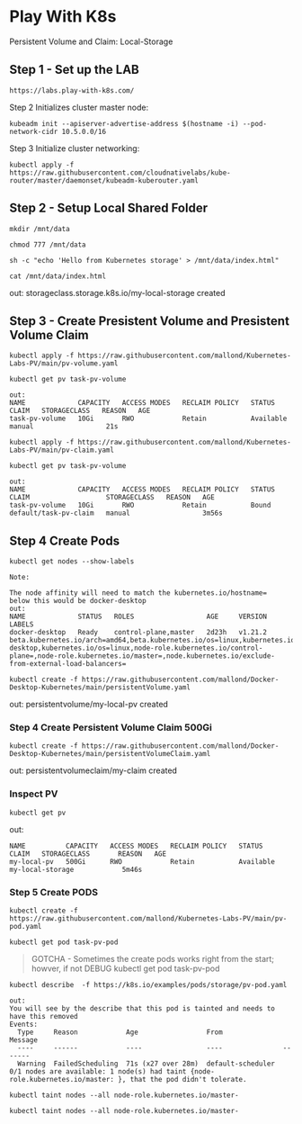 # Play With K8s 
Persistent Volume and Claim: Local-Storage

## Step 1 - Set up the LAB 
```
https://labs.play-with-k8s.com/
```
Step 2 Initializes cluster master node:
```
kubeadm init --apiserver-advertise-address $(hostname -i) --pod-network-cidr 10.5.0.0/16
```
Step 3 Initialize cluster networking:
```
kubectl apply -f https://raw.githubusercontent.com/cloudnativelabs/kube-router/master/daemonset/kubeadm-kuberouter.yaml
```



## Step 2 - Setup Local Shared Folder
```
mkdir /mnt/data
```  
```
chmod 777 /mnt/data
```
```
sh -c "echo 'Hello from Kubernetes storage' > /mnt/data/index.html"
```
```
cat /mnt/data/index.html
```
out: storageclass.storage.k8s.io/my-local-storage created

## Step 3 - Create Presistent Volume and Presistent Volume Claim
```
kubectl apply -f https://raw.githubusercontent.com/mallond/Kubernetes-Labs-PV/main/pv-volume.yaml
```
```
kubectl get pv task-pv-volume
```
```
out:
NAME             CAPACITY   ACCESS MODES   RECLAIM POLICY   STATUS      CLAIM   STORAGECLASS   REASON   AGE
task-pv-volume   10Gi       RWO            Retain           Available           manual                  21s
```

```
kubectl apply -f https://raw.githubusercontent.com/mallond/Kubernetes-Labs-PV/main/pv-claim.yaml
```
```
kubectl get pv task-pv-volume
```
```
out:
NAME             CAPACITY   ACCESS MODES   RECLAIM POLICY   STATUS   CLAIM                   STORAGECLASS   REASON   AGE
task-pv-volume   10Gi       RWO            Retain           Bound    default/task-pv-claim   manual                  3m56s
```


## Step 4 Create Pods
```
kubectl get nodes --show-labels
```
```
Note: 

The node affinity will need to match the kubernetes.io/hostname=
below this would be docker-desktop
out: 
NAME             STATUS   ROLES                  AGE     VERSION   LABELS
docker-desktop   Ready    control-plane,master   2d23h   v1.21.2   beta.kubernetes.io/arch=amd64,beta.kubernetes.io/os=linux,kubernetes.io/arch=amd64,kubernetes.io/hostname=docker-desktop,kubernetes.io/os=linux,node-role.kubernetes.io/control-plane=,node-role.kubernetes.io/master=,node.kubernetes.io/exclude-from-external-load-balancers=

```
```
kubectl create -f https://raw.githubusercontent.com/mallond/Docker-Desktop-Kubernetes/main/persistentVolume.yaml
```  
out: persistentvolume/my-local-pv created

### Step 4 Create Persistent Volume Claim 500Gi
```
kubectl create -f https://raw.githubusercontent.com/mallond/Docker-Desktop-Kubernetes/main/persistentVolumeClaim.yaml
```  
out: persistentvolumeclaim/my-claim created

### Inspect PV
```
kubectl get pv
```  
out:   
```
NAME          CAPACITY   ACCESS MODES   RECLAIM POLICY   STATUS      CLAIM   STORAGECLASS       REASON   AGE
my-local-pv   500Gi      RWO            Retain           Available           my-local-storage            5m46s
```

### Step 5 Create PODS
```
kubectl create -f https://raw.githubusercontent.com/mallond/Kubernetes-Labs-PV/main/pv-pod.yaml
```  
```
kubectl get pod task-pv-pod 
```
> GOTCHA - Sometimes the create pods works right from the start; howver, if not DEBUG
> kubectl get pod task-pv-pod

```
kubectl describe  -f https://k8s.io/examples/pods/storage/pv-pod.yaml
```
```
out:
You will see by the describe that this pod is tainted and needs to have this removed
Events:
  Type     Reason            Age                 From               Message
  ----     ------            ----                ----               -------
  Warning  FailedScheduling  71s (x27 over 28m)  default-scheduler  0/1 nodes are available: 1 node(s) had taint {node-role.kubernetes.io/master: }, that the pod didn't tolerate.

```
```
kubectl taint nodes --all node-role.kubernetes.io/master-
```
```
kubectl taint nodes --all node-role.kubernetes.io/master-
```

